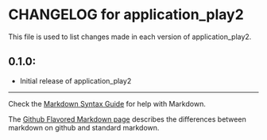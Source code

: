 # CHANGELOG for application_play2

This file is used to list changes made in each version of application_play2.

## 0.1.0:

* Initial release of application_play2

- - -
Check the [Markdown Syntax Guide](http://daringfireball.net/projects/markdown/syntax) for help with Markdown.

The [Github Flavored Markdown page](http://github.github.com/github-flavored-markdown/) describes the differences between markdown on github and standard markdown.
